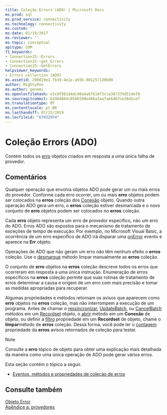 ```yaml
---
title: Coleção Errors (ADO) | Microsoft Docs
ms.prod: sql
ms.prod_service: connectivity
ms.technology: connectivity
ms.custom: ''
ms.date: 01/19/2017
ms.reviewer: ''
ms.topic: conceptual
apitype: COM
f1_keywords:
- Connection15::Errors
- Connection15::get_Errors
- Connection15::GetErrors
helpviewer_keywords:
- Errors collection [ADO]
ms.assetid: 290819e1-7b39-4e1e-a93b-801257138b00
author: MightyPen
ms.author: genemi
ms.openlocfilehash: e3c8f981d4dc40a4a6f618f3cca387379d51def9
ms.sourcegitcommit: b2464064c0566590e486a3aafae6d67ce2645cef
ms.translationtype: MT
ms.contentlocale: pt-BR
ms.lasthandoff: 07/15/2019
ms.locfileid: "67932974"
---
```

# <a name="errors-collection-ado"></a>Coleção Errors (ADO)
Contém todos os [erro](../../../ado/reference/ado-api/error-object.md) objetos criados em resposta a uma única falha de provedor.  
  
## <a name="remarks"></a>Comentários  
 Qualquer operação que envolva objetos ADO pode gerar um ou mais erros do provedor. Conforme cada erro ocorrer, um ou mais **erro** objetos podem ser colocados na **erros** coleção dos [Conexão](../../../ado/reference/ado-api/connection-object-ado.md) objeto. Quando outra operação ADO gera um erro, o **erros** coleção estiver desmarcada e o novo conjunto de **erro** objetos podem ser colocados no **erros** coleção.  
  
 Cada **erro** objeto representa um erro de provedor específico, não um erro do ADO. Erros ADO são expostos para o mecanismo de tratamento de exceções de tempo de execução. Por exemplo, no Microsoft Visual Basic, a ocorrência de um erro específico de ADO irá disparar uma [onError](../../../ado/reference/rds-api/onerror-event-rds.md) evento e aparece na **Err** objeto.  
  
 Operações de ADO que não geram um erro não têm nenhum efeito o **erros** coleção. Use o [desmarque](../../../ado/reference/ado-api/clear-method-ado.md) método limpar manualmente as **erros** coleção.  
  
 O conjunto de **erro** objetos na **erros** coleção descreve todos os erros que ocorreram em resposta a uma única instrução. Enumeração de erros específicos na **erros** coleção permite que suas rotinas de tratamento de erros determinar a causa e origem de um erro com mais precisão e tomar as medidas apropriadas para recuperar.  
  
 Algumas propriedades e métodos retornam os avisos que aparecem como **erro** objetos na **erros** coleção, mas não interrompem a execução de um programa. Antes de chamar o [ressincronizar](../../../ado/reference/ado-api/resync-method.md), [UpdateBatch](../../../ado/reference/ado-api/updatebatch-method.md), ou [CancelBatch](../../../ado/reference/ado-api/cancelbatch-method-ado.md) métodos em um [Recordset](../../../ado/reference/ado-api/recordset-object-ado.md) objeto, o [abrir](../../../ado/reference/ado-api/open-method-ado-connection.md) método em um **Conexão** de objeto, ou definir a [filtro](../../../ado/reference/ado-api/filter-property.md) propriedade em um **Recordset** de objeto, chame o **limpar**método de **erros** coleção. Dessa forma, você pode ler o [contagem](../../../ado/reference/ado-api/count-property-ado.md) propriedade da **erros** avisos retornados de coleção para testar.  
  
> [!NOTE]
>  Consulte a **erro** tópico de objeto para obter uma explicação mais detalhada da maneira como uma única operação de ADO pode gerar vários erros.  
  
 Esta seção contém o tópico a seguir.  
  
-   [Eventos, métodos e propriedades de coleção de erros](../../../ado/reference/ado-api/errors-collection-properties-methods-and-events.md)  
  
## <a name="see-also"></a>Consulte também  
 [Objeto Error](../../../ado/reference/ado-api/error-object.md)   
 [Apêndice a: provedores](../../../ado/guide/appendixes/appendix-a-providers.md)
